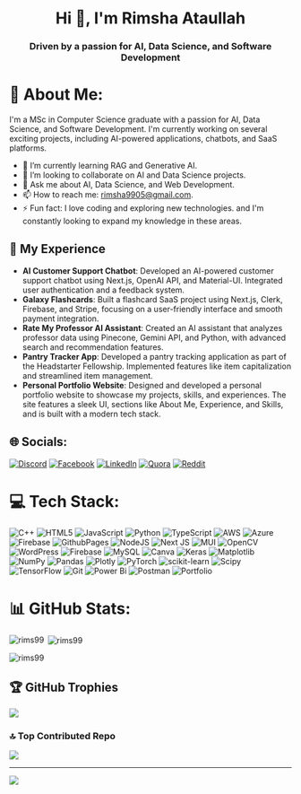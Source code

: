 <h1 align="center">Hi 👋, I'm Rimsha Ataullah</h1>
<h3 align="center">Driven by a passion for AI, Data Science, and Software Development</h3>

# 💫 About Me:
I'm a MSc in Computer Science graduate with a passion for AI, Data Science, and Software Development. I'm currently working on several exciting projects, including AI-powered applications, chatbots, and SaaS platforms.

- 🌱 I’m currently learning RAG and Generative AI.
- 👯 I’m looking to collaborate on AI and Data Science projects.
- 💬 Ask me about AI, Data Science, and Web Development.
- 📫 How to reach me: rimsha9905@gmail.com.
- ⚡ Fun fact: I love coding and exploring new technologies. and I'm constantly looking to expand my knowledge in these areas.<br>

## 💼 My Experience

- **AI Customer Support Chatbot**: Developed an AI-powered customer support chatbot using Next.js, OpenAI API, and Material-UI. Integrated user authentication and a feedback system.
- **Galaxy Flashcards**: Built a flashcard SaaS project using Next.js, Clerk, Firebase, and Stripe, focusing on a user-friendly interface and smooth payment integration.
- **Rate My Professor AI Assistant**: Created an AI assistant that analyzes professor data using Pinecone, Gemini API, and Python, with advanced search and recommendation features.
- **Pantry Tracker App**: Developed a pantry tracking application as part of the Headstarter Fellowship. Implemented features like item capitalization and streamlined item management.
- **Personal Portfolio Website**: Designed and developed a personal portfolio website to showcase my projects, skills, and experiences. The site features a sleek UI, sections like About Me, Experience, and Skills, and is built with a modern tech stack.

## 🌐 Socials:
[![Discord](https://img.shields.io/badge/Discord-%237289DA.svg?logo=discord&logoColor=white)](https://discord.gg/rimshaataullah) [![Facebook](https://img.shields.io/badge/Facebook-%231877F2.svg?logo=Facebook&logoColor=white)](https://facebook.com/https://www.facebook.com/rimshaataullah) [![LinkedIn](https://img.shields.io/badge/LinkedIn-%230077B5.svg?logo=linkedin&logoColor=white)](https://linkedin.com/in/https://www.linkedin.com/in/rimsha-ataullah/) [![Quora](https://img.shields.io/badge/Quora-%23B92B27.svg?logo=Quora&logoColor=white)](https://quora.com/profile/https://www.quora.com/profile/Rimsha-Ataullah) [![Reddit](https://img.shields.io/badge/Reddit-%23FF4500.svg?logo=Reddit&logoColor=white)](https://reddit.com/user/https://www.reddit.com/user/KindLet6910/) 

# 💻 Tech Stack:
![C++](https://img.shields.io/badge/c++-%2300599C.svg?style=for-the-badge&logo=c%2B%2B&logoColor=white) ![HTML5](https://img.shields.io/badge/html5-%23E34F26.svg?style=for-the-badge&logo=html5&logoColor=white) ![JavaScript](https://img.shields.io/badge/javascript-%23323330.svg?style=for-the-badge&logo=javascript&logoColor=%23F7DF1E) ![Python](https://img.shields.io/badge/python-3670A0?style=for-the-badge&logo=python&logoColor=ffdd54) ![TypeScript](https://img.shields.io/badge/typescript-%23007ACC.svg?style=for-the-badge&logo=typescript&logoColor=white) ![AWS](https://img.shields.io/badge/AWS-%23FF9900.svg?style=for-the-badge&logo=amazon-aws&logoColor=white) ![Azure](https://img.shields.io/badge/azure-%230072C6.svg?style=for-the-badge&logo=microsoftazure&logoColor=white) ![Firebase](https://img.shields.io/badge/firebase-%23039BE5.svg?style=for-the-badge&logo=firebase) ![GithubPages](https://img.shields.io/badge/github%20pages-121013?style=for-the-badge&logo=github&logoColor=white) ![NodeJS](https://img.shields.io/badge/node.js-6DA55F?style=for-the-badge&logo=node.js&logoColor=white) ![Next JS](https://img.shields.io/badge/Next-black?style=for-the-badge&logo=next.js&logoColor=white) ![MUI](https://img.shields.io/badge/MUI-%230081CB.svg?style=for-the-badge&logo=mui&logoColor=white) ![OpenCV](https://img.shields.io/badge/opencv-%23white.svg?style=for-the-badge&logo=opencv&logoColor=white) ![WordPress](https://img.shields.io/badge/WordPress-%23117AC9.svg?style=for-the-badge&logo=WordPress&logoColor=white) ![Firebase](https://img.shields.io/badge/firebase-a08021?style=for-the-badge&logo=firebase&logoColor=ffcd34) ![MySQL](https://img.shields.io/badge/mysql-4479A1.svg?style=for-the-badge&logo=mysql&logoColor=white) ![Canva](https://img.shields.io/badge/Canva-%2300C4CC.svg?style=for-the-badge&logo=Canva&logoColor=white) ![Keras](https://img.shields.io/badge/Keras-%23D00000.svg?style=for-the-badge&logo=Keras&logoColor=white) ![Matplotlib](https://img.shields.io/badge/Matplotlib-%23ffffff.svg?style=for-the-badge&logo=Matplotlib&logoColor=black) ![NumPy](https://img.shields.io/badge/numpy-%23013243.svg?style=for-the-badge&logo=numpy&logoColor=white) ![Pandas](https://img.shields.io/badge/pandas-%23150458.svg?style=for-the-badge&logo=pandas&logoColor=white) ![Plotly](https://img.shields.io/badge/Plotly-%233F4F75.svg?style=for-the-badge&logo=plotly&logoColor=white) ![PyTorch](https://img.shields.io/badge/PyTorch-%23EE4C2C.svg?style=for-the-badge&logo=PyTorch&logoColor=white) ![scikit-learn](https://img.shields.io/badge/scikit--learn-%23F7931E.svg?style=for-the-badge&logo=scikit-learn&logoColor=white) ![Scipy](https://img.shields.io/badge/SciPy-%230C55A5.svg?style=for-the-badge&logo=scipy&logoColor=%white) ![TensorFlow](https://img.shields.io/badge/TensorFlow-%23FF6F00.svg?style=for-the-badge&logo=TensorFlow&logoColor=white) ![Git](https://img.shields.io/badge/git-%23F05033.svg?style=for-the-badge&logo=git&logoColor=white) ![Power Bi](https://img.shields.io/badge/power_bi-F2C811?style=for-the-badge&logo=powerbi&logoColor=black) ![Postman](https://img.shields.io/badge/Postman-FF6C37?style=for-the-badge&logo=postman&logoColor=white) ![Portfolio](https://img.shields.io/badge/Portfolio-%23000000.svg?style=for-the-badge&logo=firefox&logoColor=#FF7139)
# 📊 GitHub Stats:
<p><img align="left" src="https://github-readme-stats.vercel.app/api/top-langs?username=rims99&show_icons=true&locale=en&layout=compact" alt="rims99" /></p>

<p>&nbsp;<img align="center" src="https://github-readme-stats.vercel.app/api?username=rims99&show_icons=true&locale=en" alt="rims99" /></p>

<p><img align="center" src="https://github-readme-streak-stats.herokuapp.com/?user=rims99&" alt="rims99" /></p>


## 🏆 GitHub Trophies
![](https://github-profile-trophy.vercel.app/?username=Rims99&theme=radical&no-frame=false&no-bg=true&margin-w=4)

### 🔝 Top Contributed Repo
![](https://github-contributor-stats.vercel.app/api?username=Rims99&limit=5&theme=default_repocard&combine_all_yearly_contributions=true)

---
[![](https://visitcount.itsvg.in/api?id=Rims99&icon=0&color=0)](https://visitcount.itsvg.in)

<!-- Proudly created with GPRM ( https://gprm.itsvg.in ) -->
